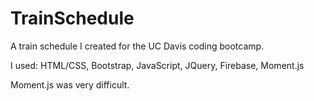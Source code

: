 # TrainSchedule
A train schedule I created for the UC Davis coding bootcamp.

I used: HTML/CSS, Bootstrap, JavaScript, JQuery, Firebase, Moment.js

Moment.js was very difficult.
